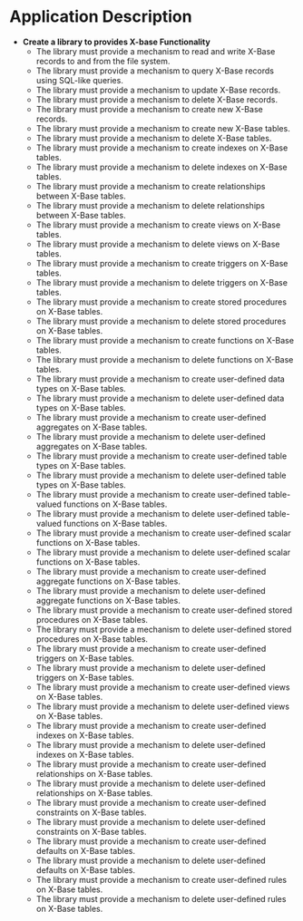 
# Application Description

- **Create a library to provides X-base Functionality**
    - The library must provide a mechanism to read and write X-Base records to and from the file system.
    - The library must provide a mechanism to query X-Base records using SQL-like queries.
    - The library must provide a mechanism to update X-Base records.
    - The library must provide a mechanism to delete X-Base records.
    - The library must provide a mechanism to create new X-Base records.
    - The library must provide a mechanism to create new X-Base tables.
    - The library must provide a mechanism to delete X-Base tables.
    - The library must provide a mechanism to create indexes on X-Base tables.
    - The library must provide a mechanism to delete indexes on X-Base tables.
    - The library must provide a mechanism to create relationships between X-Base tables.
    - The library must provide a mechanism to delete relationships between X-Base tables.
    - The library must provide a mechanism to create views on X-Base tables.
    - The library must provide a mechanism to delete views on X-Base tables.
    - The library must provide a mechanism to create triggers on X-Base tables.
    - The library must provide a mechanism to delete triggers on X-Base tables.
    - The library must provide a mechanism to create stored procedures on X-Base tables.
    - The library must provide a mechanism to delete stored procedures on X-Base tables.
    - The library must provide a mechanism to create functions on X-Base tables.
    - The library must provide a mechanism to delete functions on X-Base tables.
    - The library must provide a mechanism to create user-defined data types on X-Base tables.
    - The library must provide a mechanism to delete user-defined data types on X-Base tables.
    - The library must provide a mechanism to create user-defined aggregates on X-Base tables.
    - The library must provide a mechanism to delete user-defined aggregates on X-Base tables.
    - The library must provide a mechanism to create user-defined table types on X-Base tables.
    - The library must provide a mechanism to delete user-defined table types on X-Base tables.
    - The library must provide a mechanism to create user-defined table-valued functions on X-Base tables.
    - The library must provide a mechanism to delete user-defined table-valued functions on X-Base tables.
    - The library must provide a mechanism to create user-defined scalar functions on X-Base tables.
    - The library must provide a mechanism to delete user-defined scalar functions on X-Base tables.
    - The library must provide a mechanism to create user-defined aggregate functions on X-Base tables.
    - The library must provide a mechanism to delete user-defined aggregate functions on X-Base tables.
    - The library must provide a mechanism to create user-defined stored procedures on X-Base tables.
    - The library must provide a mechanism to delete user-defined stored procedures on X-Base tables.
    - The library must provide a mechanism to create user-defined triggers on X-Base tables.
    - The library must provide a mechanism to delete user-defined triggers on X-Base tables.
    - The library must provide a mechanism to create user-defined views on X-Base tables.
    - The library must provide a mechanism to delete user-defined views on X-Base tables.
    - The library must provide a mechanism to create user-defined indexes on X-Base tables.
    - The library must provide a mechanism to delete user-defined indexes on X-Base tables.
    - The library must provide a mechanism to create user-defined relationships on X-Base tables.
    - The library must provide a mechanism to delete user-defined relationships on X-Base tables.
    - The library must provide a mechanism to create user-defined constraints on X-Base tables.
    - The library must provide a mechanism to delete user-defined constraints on X-Base tables.
    - The library must provide a mechanism to create user-defined defaults on X-Base tables.
    - The library must provide a mechanism to delete user-defined defaults on X-Base tables.
    - The library must provide a mechanism to create user-defined rules on X-Base tables.
    - The library must provide a mechanism to delete user-defined rules on X-Base tables.
